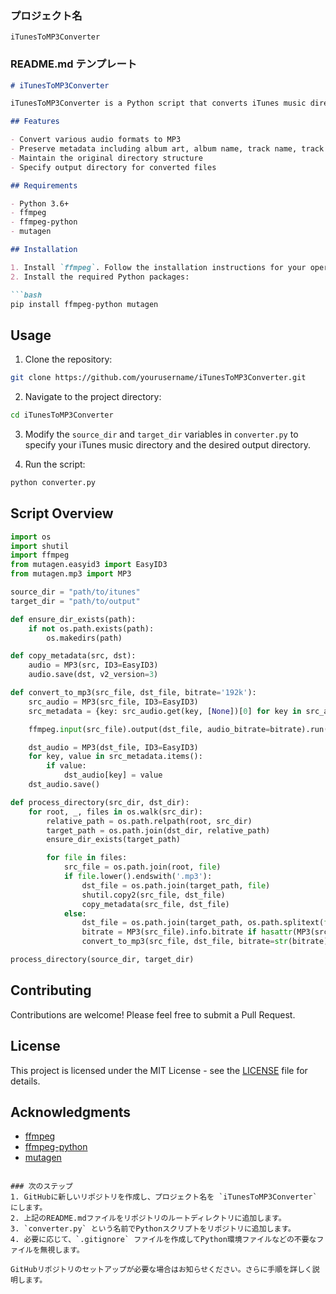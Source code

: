 ### プロジェクト名
`iTunesToMP3Converter`

### README.md テンプレート

```markdown
# iTunesToMP3Converter

iTunesToMP3Converter is a Python script that converts iTunes music directories to MP3 format while preserving metadata such as album art, album name, track name, track number, artist name, and composer name. It maintains the directory structure and copies files to a specified output directory.

## Features

- Convert various audio formats to MP3
- Preserve metadata including album art, album name, track name, track number, artist name, and composer name
- Maintain the original directory structure
- Specify output directory for converted files

## Requirements

- Python 3.6+
- ffmpeg
- ffmpeg-python
- mutagen

## Installation

1. Install `ffmpeg`. Follow the installation instructions for your operating system [here](https://ffmpeg.org/download.html).
2. Install the required Python packages:

```bash
pip install ffmpeg-python mutagen
```

## Usage

1. Clone the repository:

```bash
git clone https://github.com/yourusername/iTunesToMP3Converter.git
```

2. Navigate to the project directory:

```bash
cd iTunesToMP3Converter
```

3. Modify the `source_dir` and `target_dir` variables in `converter.py` to specify your iTunes music directory and the desired output directory.

4. Run the script:

```bash
python converter.py
```

## Script Overview

```python
import os
import shutil
import ffmpeg
from mutagen.easyid3 import EasyID3
from mutagen.mp3 import MP3

source_dir = "path/to/itunes"
target_dir = "path/to/output"

def ensure_dir_exists(path):
    if not os.path.exists(path):
        os.makedirs(path)

def copy_metadata(src, dst):
    audio = MP3(src, ID3=EasyID3)
    audio.save(dst, v2_version=3)

def convert_to_mp3(src_file, dst_file, bitrate='192k'):
    src_audio = MP3(src_file, ID3=EasyID3)
    src_metadata = {key: src_audio.get(key, [None])[0] for key in src_audio.keys()]

    ffmpeg.input(src_file).output(dst_file, audio_bitrate=bitrate).run()

    dst_audio = MP3(dst_file, ID3=EasyID3)
    for key, value in src_metadata.items():
        if value:
            dst_audio[key] = value
    dst_audio.save()

def process_directory(src_dir, dst_dir):
    for root, _, files in os.walk(src_dir):
        relative_path = os.path.relpath(root, src_dir)
        target_path = os.path.join(dst_dir, relative_path)
        ensure_dir_exists(target_path)

        for file in files:
            src_file = os.path.join(root, file)
            if file.lower().endswith('.mp3'):
                dst_file = os.path.join(target_path, file)
                shutil.copy2(src_file, dst_file)
                copy_metadata(src_file, dst_file)
            else:
                dst_file = os.path.join(target_path, os.path.splitext(file)[0] + '.mp3')
                bitrate = MP3(src_file).info.bitrate if hasattr(MP3(src_file).info, 'bitrate') else '192k'
                convert_to_mp3(src_file, dst_file, bitrate=str(bitrate) + 'k')

process_directory(source_dir, target_dir)
```

## Contributing

Contributions are welcome! Please feel free to submit a Pull Request.

## License

This project is licensed under the MIT License - see the [LICENSE](LICENSE) file for details.

## Acknowledgments

- [ffmpeg](https://ffmpeg.org/)
- [ffmpeg-python](https://github.com/kkroening/ffmpeg-python)
- [mutagen](https://github.com/quodlibet/mutagen)
```

### 次のステップ
1. GitHubに新しいリポジトリを作成し、プロジェクト名を `iTunesToMP3Converter` にします。
2. 上記のREADME.mdファイルをリポジトリのルートディレクトリに追加します。
3. `converter.py` という名前でPythonスクリプトをリポジトリに追加します。
4. 必要に応じて、`.gitignore` ファイルを作成してPython環境ファイルなどの不要なファイルを無視します。

GitHubリポジトリのセットアップが必要な場合はお知らせください。さらに手順を詳しく説明します。
